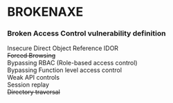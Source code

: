 <h1>BROKENAXE</h1>
<h3>Broken Access Control vulnerability definition</h3>
<p>Insecure Direct Object Reference IDOR<br>
<s>Forced Browsing</s><br>
Bypassing RBAC (Role-based access control)<br>
Bypassing Function level access control<br>
Weak API controls<br>
Session replay<br>
<s>Directory traversal</s></p>


